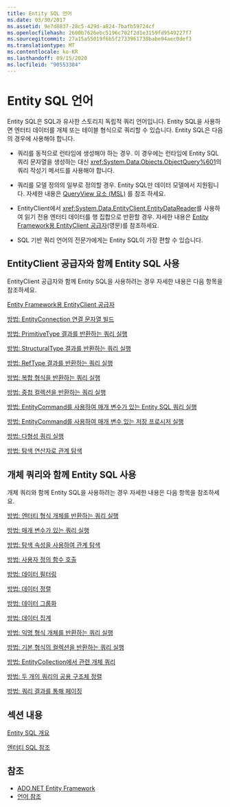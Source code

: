 ```yaml
---
title: Entity SQL 언어
ms.date: 03/30/2017
ms.assetid: 9e7d8837-28c5-429d-a824-7bafb59724cf
ms.openlocfilehash: 2600b7626ebc5196c702f2d1e3159fd9549227f7
ms.sourcegitcommit: 27a15a55019f6b5f2733961738babe94aec0def3
ms.translationtype: MT
ms.contentlocale: ko-KR
ms.lasthandoff: 09/15/2020
ms.locfileid: "90553384"
---
```

# <a name="entity-sql-language"></a>Entity SQL 언어
Entity SQL은 SQL과 유사한 스토리지 독립적 쿼리 언어입니다. Entity SQL을 사용하면 엔터티 데이터를 개체 또는 테이블 형식으로 쿼리할 수 있습니다. Entity SQL은 다음의 경우에 사용해야 합니다.  
  
- 쿼리를 동적으로 런타임에 생성해야 하는 경우. 이 경우에는 런타임에 Entity SQL 쿼리 문자열을 생성하는 대신 <xref:System.Data.Objects.ObjectQuery%601>의 쿼리 작성기 메서드를 사용해야 합니다.  
  
- 쿼리를 모델 정의의 일부로 정의할 경우. Entity SQL만 데이터 모델에서 지원됩니다. 자세한 내용은 [QueryView 요소 (MSL)](/ef/ef6/modeling/designer/advanced/edmx/msl-spec#queryview-element-msl) 를 참조 하세요.  
  
- EntityClient에서 <xref:System.Data.EntityClient.EntityDataReader>를 사용하여 읽기 전용 엔터티 데이터를 행 집합으로 반환할 경우. 자세한 내용은 [Entity Framework용 EntityClient 공급자](../entityclient-provider-for-the-entity-framework.md)(영문)를 참조하세요.  
  
- SQL 기반 쿼리 언어의 전문가에게는 Entity SQL이 가장 편할 수 있습니다.  
  
## <a name="using-entity-sql-with-the-entityclient-provider"></a>EntityClient 공급자와 함께 Entity SQL 사용  
 EntityClient 공급자와 함께 Entity SQL을 사용하려는 경우 자세한 내용은 다음 항목을 참조하세요.  
  
 [Entity Framework용 EntityClient 공급자](../entityclient-provider-for-the-entity-framework.md)  
  
 [방법: EntityConnection 연결 문자열 빌드](../how-to-build-an-entityconnection-connection-string.md)  
  
 [방법: PrimitiveType 결과를 반환하는 쿼리 실행](../how-to-execute-a-query-that-returns-primitivetype-results.md)  
  
 [방법: StructuralType 결과를 반환하는 쿼리 실행](../how-to-execute-a-query-that-returns-structuraltype-results.md)  
  
 [방법: RefType 결과를 반환하는 쿼리 실행](../how-to-execute-a-query-that-returns-reftype-results.md)  
  
 [방법: 복합 형식을 반환하는 쿼리 실행](../how-to-execute-a-query-that-returns-complex-types.md)  
  
 [방법: 중첩 컬렉션을 반환하는 쿼리 실행](../how-to-execute-a-query-that-returns-nested-collections.md)  
  
 [방법: EntityCommand를 사용하여 매개 변수가 있는 Entity SQL 쿼리 실행](../how-to-execute-a-parameterized-entity-sql-query-using-entitycommand.md)  
  
 [방법: EntityCommand를 사용하여 매개 변수 있는 저장 프로시저 실행](../how-to-execute-a-parameterized-stored-procedure-using-entitycommand.md)  
  
 [방법: 다형성 쿼리 실행](../how-to-execute-a-polymorphic-query.md)  
  
 [방법: 탐색 연산자로 관계 탐색](../how-to-navigate-relationships-with-the-navigate-operator.md)  
  
## <a name="using-entity-sql-with-object-queries"></a>개체 쿼리와 함께 Entity SQL 사용  
 개체 쿼리와 함께 Entity SQL을 사용하려는 경우 자세한 내용은 다음 항목을 참조하세요.  
  
 [방법: 엔터티 형식 개체를 반환하는 쿼리 실행](/previous-versions/dotnet/netframework-4.0/bb738694(v=vs.100))  
  
 [방법: 매개 변수가 있는 쿼리 실행](/previous-versions/dotnet/netframework-4.0/bb738521(v=vs.100))  
  
 [방법: 탐색 속성을 사용하여 관계 탐색](/previous-versions/dotnet/netframework-4.0/bb896321(v=vs.100))  
  
 [방법: 사용자 정의 함수 호출](/previous-versions/dotnet/netframework-4.0/dd490951(v=vs.100))  
  
 [방법: 데이터 필터링](/previous-versions/dotnet/netframework-4.0/cc716755(v=vs.100))  
  
 [방법: 데이터 정렬](/previous-versions/dotnet/netframework-4.0/cc716784(v=vs.100))  
  
 [방법: 데이터 그룹화](/previous-versions/dotnet/netframework-4.0/bb896341(v=vs.100))  
  
 [방법: 데이터 집계](/previous-versions/dotnet/netframework-4.0/cc716738(v=vs.100))  
  
 [방법: 익명 형식 개체를 반환하는 쿼리 실행](/previous-versions/dotnet/netframework-4.0/bb738512(v=vs.100))  
  
 [방법: 기본 형식의 컬렉션을 반환하는 쿼리 실행](/previous-versions/dotnet/netframework-4.0/bb738451(v=vs.100))  
  
 [방법: EntityCollection에서 관련 개체 쿼리](/previous-versions/dotnet/netframework-4.0/cc716708(v=vs.100))  
  
 [방법: 두 개의 쿼리의 공용 구조체 정렬](/previous-versions/dotnet/netframework-4.0/bb896299(v=vs.100))  
  
 [방법: 쿼리 결과를 통해 페이징](/previous-versions/dotnet/netframework-4.0/bb738702(v=vs.100))  
  
## <a name="in-this-section"></a>섹션 내용  
 [Entity SQL 개요](entity-sql-overview.md)  
  
 [엔터티 SQL 참조](entity-sql-reference.md)  
  
## <a name="see-also"></a>참조

- [ADO.NET Entity Framework](../index.md)
- [언어 참조](index.md)
